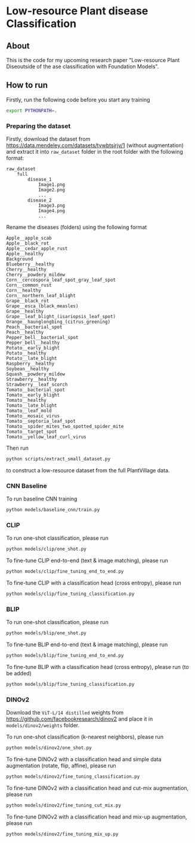 # Low-resource Plant disease Classification

## About
This is the code for my upcoming research paper "Low-resource Plant Diseoutside of the ase classification with Foundation Models".

## How to run

Firstly, run the following code before you start any training
```bash
export PYTHONPATH=.
```

### Preparing the dataset

Firstly, download the dataset from https://data.mendeley.com/datasets/tywbtsjrjv/1 (without augmentation) and extract it
into ```raw_dataset``` folder in the root folder with the following format:
```
raw_dataset
    full
        disease_1
            Image1.png
            Image2.png
            ...
        disease_2
            Image3.png
            Image4.png
            ...
```

Rename the diseases (folders) using the following format

```
Apple__apple_scab
Apple__black_rot
Apple__cedar_apple_rust
Apple__healthy
Background
Blueberry__healthy
Cherry__healthy
Cherry__powdery_mildew
Corn__cercospora_leaf_spot_gray_leaf_spot
Corn__common_rust
Corn__healthy
Corn__northern_leaf_blight
Grape__black_rot
Grape__esca_(black_measles)
Grape__healthy
Grape__leaf_blight_(isariopsis_leaf_spot)
Orange__haunglongbing_(citrus_greening)
Peach__bacterial_spot
Peach__healthy
Pepper_bell__bacterial_spot
Pepper_bell__healthy
Potato__early_blight
Potato__healthy
Potato__late_blight
Raspberry__healthy
Soybean__healthy
Squash__powdery_mildew
Strawberry__healthy
Strawberry__leaf_scorch
Tomato__bacterial_spot
Tomato__early_blight
Tomato__healthy
Tomato__late_blight
Tomato__leaf_mold
Tomato__mosaic_virus
Tomato__septoria_leaf_spot
Tomato__spider_mites_two_spotted_spider_mite
Tomato__target_spot
Tomato__yellow_leaf_curl_virus
```

Then run
```bash
python scripts/extract_small_dataset.py
```
to construct a low-resource dataset from the full PlantVillage data.

### CNN Baseline

To run baseline CNN training
```bash
python models/baseline_cnn/train.py
```

### CLIP

To run one-shot classification, please run
```bash
python models/clip/one_shot.py
```

To fine-tune CLIP end-to-end (text & image matching), please run
```bash
python models/clip/fine_tuning_end_to_end.py
```

To fine-tune CLIP with a classification head (cross entropy), please run
```bash
python models/clip/fine_tuning_classification.py
```

### BLIP

To run one-shot classification, please run
```bash
python models/blip/one_shot.py
```

To fine-tune BLIP end-to-end (text & image matching), please run
```bash
python models/blip/fine_tuning_end_to_end.py
```

To fine-tune BLIP with a classification head (cross entropy), please run (to be added)
```bash
python models/blip/fine_tuning_classification.py
```

### DINOv2

Download the ```ViT-L/14 distilled``` weights from https://github.com/facebookresearch/dinov2
and place it in ```models/dinov2/weights``` folder.

To run one-shot classification (k-nearest neighbors), please run
```bash
python models/dinov2/one_shot.py
```

To fine-tune DINOv2 with a classification head and simple data augmentation (rotate, flip, affine), please run
```bash
python models/dinov2/fine_tuning_classification.py
```

To fine-tune DINOv2 with a classification head and cut-mix augmentation, please run
```bash
python models/dinov2/fine_tuning_cut_mix.py
```

To fine-tune DINOv2 with a classification head and mix-up augmentation, please run
```bash
python models/dinov2/fine_tuning_mix_up.py
```


